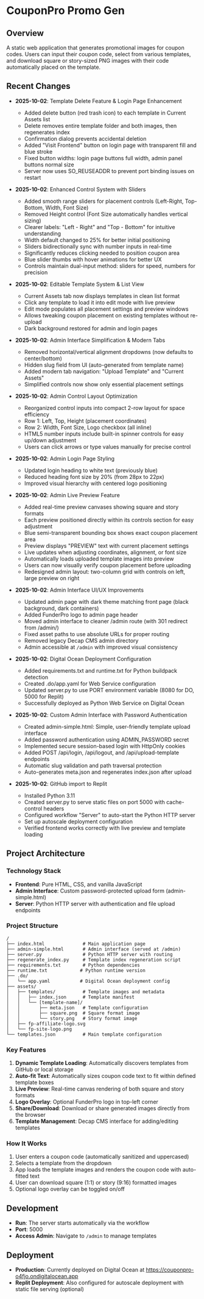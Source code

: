 # CouponPro Promo Gen

## Overview
A static web application that generates promotional images for coupon codes. Users can input their coupon code, select from various templates, and download square or story-sized PNG images with their code automatically placed on the template.

## Recent Changes
- **2025-10-02**: Template Delete Feature & Login Page Enhancement
  - Added delete button (red trash icon) to each template in Current Assets list
  - Delete removes entire template folder and both images, then regenerates index
  - Confirmation dialog prevents accidental deletion
  - Added "Visit Frontend" button on login page with transparent fill and blue stroke
  - Fixed button widths: login page buttons full width, admin panel buttons normal size
  - Server now uses SO_REUSEADDR to prevent port binding issues on restart

- **2025-10-02**: Enhanced Control System with Sliders
  - Added smooth range sliders for placement controls (Left-Right, Top-Bottom, Width, Font Size)
  - Removed Height control (Font Size automatically handles vertical sizing)
  - Clearer labels: "Left - Right" and "Top - Bottom" for intuitive understanding
  - Width default changed to 25% for better initial positioning
  - Sliders bidirectionally sync with number inputs in real-time
  - Significantly reduces clicking needed to position coupon area
  - Blue slider thumbs with hover animations for better UX
  - Controls maintain dual-input method: sliders for speed, numbers for precision

- **2025-10-02**: Editable Template System & List View
  - Current Assets tab now displays templates in clean list format
  - Click any template to load it into edit mode with live preview
  - Edit mode populates all placement settings and preview windows
  - Allows tweaking coupon placement on existing templates without re-upload
  - Dark background restored for admin and login pages
  
- **2025-10-02**: Admin Interface Simplification & Modern Tabs
  - Removed horizontal/vertical alignment dropdowns (now defaults to center/bottom)
  - Hidden slug field from UI (auto-generated from template name)
  - Added modern tab navigation: "Upload Template" and "Current Assets"
  - Simplified controls now show only essential placement settings

- **2025-10-02**: Admin Control Layout Optimization
  - Reorganized control inputs into compact 2-row layout for space efficiency
  - Row 1: Left, Top, Height (placement coordinates)
  - Row 2: Width, Font Size, Logo checkbox (all inline)
  - HTML5 number inputs include built-in spinner controls for easy up/down adjustment
  - Users can click arrows or type values manually for precise control

- **2025-10-02**: Admin Login Page Styling
  - Updated login heading to white text (previously blue)
  - Reduced heading font size by 20% (from 28px to 22px)
  - Improved visual hierarchy with centered logo positioning

- **2025-10-02**: Admin Live Preview Feature
  - Added real-time preview canvases showing square and story formats
  - Each preview positioned directly within its controls section for easy adjustment
  - Blue semi-transparent bounding box shows exact coupon placement area
  - Preview displays "PREVIEW" text with current placement settings
  - Live updates when adjusting coordinates, alignment, or font size
  - Automatically loads uploaded template images into preview
  - Users can now visually verify coupon placement before uploading
  - Redesigned admin layout: two-column grid with controls on left, large preview on right

- **2025-10-02**: Admin Interface UI/UX Improvements
  - Updated admin page with dark theme matching front page (black background, dark containers)
  - Added FunderPro logo to admin page header
  - Moved admin interface to cleaner /admin route (with 301 redirect from /admin/)
  - Fixed asset paths to use absolute URLs for proper routing
  - Removed legacy Decap CMS admin directory
  - Admin accessible at `/admin` with improved visual consistency

- **2025-10-02**: Digital Ocean Deployment Configuration  
  - Added requirements.txt and runtime.txt for Python buildpack detection
  - Created .do/app.yaml for Web Service configuration
  - Updated server.py to use PORT environment variable (8080 for DO, 5000 for Replit)
  - Successfully deployed as Python Web Service on Digital Ocean

- **2025-10-02**: Custom Admin Interface with Password Authentication
  - Created admin-simple.html: Simple, user-friendly template upload interface
  - Added password authentication using ADMIN_PASSWORD secret
  - Implemented secure session-based login with HttpOnly cookies
  - Added POST /api/login, /api/logout, and /api/upload-template endpoints
  - Automatic slug validation and path traversal protection
  - Auto-generates meta.json and regenerates index.json after upload

- **2025-10-02**: GitHub import to Replit
  - Installed Python 3.11
  - Created server.py to serve static files on port 5000 with cache-control headers
  - Configured workflow "Server" to auto-start the Python HTTP server
  - Set up autoscale deployment configuration
  - Verified frontend works correctly with live preview and template loading

## Project Architecture

### Technology Stack
- **Frontend**: Pure HTML, CSS, and vanilla JavaScript
- **Admin Interface**: Custom password-protected upload form (admin-simple.html)
- **Server**: Python HTTP server with authentication and file upload endpoints

### Project Structure
```
/
├── index.html              # Main application page
├── admin-simple.html       # Admin interface (served at /admin)
├── server.py               # Python HTTP server with routing
├── regenerate_index.py     # Template index regeneration script
├── requirements.txt        # Python dependencies
├── runtime.txt            # Python runtime version
├── .do/
│   └── app.yaml           # Digital Ocean deployment config
├── assets/
│   ├── templates/          # Template images and metadata
│   │   ├── index.json      # Template manifest
│   │   └── [template-name]/
│   │       ├── meta.json   # Template configuration
│   │       ├── square.png  # Square format image
│   │       └── story.png   # Story format image
│   ├── fp-affiliate-logo.svg
│   └── fp-site-logo.png
└── templates.json          # Main template configuration
```

### Key Features
1. **Dynamic Template Loading**: Automatically discovers templates from GitHub or local storage
2. **Auto-fit Text**: Automatically sizes coupon code text to fit within defined template boxes
3. **Live Preview**: Real-time canvas rendering of both square and story formats
4. **Logo Overlay**: Optional FunderPro logo in top-left corner
5. **Share/Download**: Download or share generated images directly from the browser
6. **Template Management**: Decap CMS interface for adding/editing templates

### How It Works
1. User enters a coupon code (automatically sanitized and uppercased)
2. Selects a template from the dropdown
3. App loads the template images and renders the coupon code with auto-fitted text
4. User can download square (1:1) or story (9:16) formatted images
5. Optional logo overlay can be toggled on/off

## Development
- **Run**: The server starts automatically via the workflow
- **Port**: 5000
- **Access Admin**: Navigate to `/admin` to manage templates

## Deployment
- **Production**: Currently deployed on Digital Ocean at https://couponpro-o4fjo.ondigitalocean.app
- **Replit Deployment**: Also configured for autoscale deployment with static file serving (optional)
